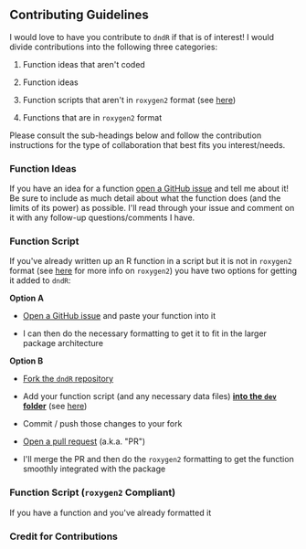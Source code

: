 ## Contributing Guidelines

I would love to have you contribute to `dndR` if that is of interest! I would divide contributions into the following three categories:

1. Function ideas that aren't coded

2. Function ideas

2. Function scripts that aren't in `roxygen2` format (see [here](https://cran.r-project.org/web/packages/roxygen2/vignettes/roxygen2.html))

3. Functions that are in `roxygen2` format

Please consult the sub-headings below and follow the contribution instructions for the type of collaboration that best fits you interest/needs.

### Function Ideas

If you have an idea for a function [open a GitHub issue](https://github.com/njlyon0/dndR/issues) and tell me about it! Be sure to include as much detail about what the function does (and the limits of its power) as possible. I'll read through your issue and comment on it with any follow-up questions/comments I have.

### Function Script

If you've already written up an R function in a script but it is not in `roxygen2` format (see [here](https://cran.r-project.org/web/packages/roxygen2/vignettes/roxygen2.html) for more info on `roxygen2`) you have two options for getting it added to `dndR`:

**Option A**

- [Open a GitHub issue](https://github.com/njlyon0/dndR/issues) and paste your function into it

- I can then do the necessary formatting to get it to fit in the larger package architecture

**Option B**

- [Fork the `dndR` repository](https://docs.github.com/en/get-started/quickstart/fork-a-repo)

- Add your function script (and any necessary data files) **<u>into the `dev` folder</u>** (see [here](https://github.com/njlyon0/dndR/tree/main/dev))

- Commit / push those changes to your fork

- [Open a pull request](https://docs.github.com/en/pull-requests/collaborating-with-pull-requests/proposing-changes-to-your-work-with-pull-requests/about-pull-requests) (a.k.a. "PR")

- I'll merge the PR and then do the `roxygen2` formatting to get the function smoothly integrated with the package

### Function Script (`roxygen2` Compliant)

If you have a function and you've already formatted it 

### Credit for Contributions

